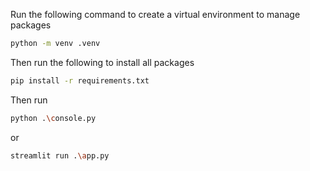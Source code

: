 Run the following command to create a virtual environment to manage packages

```bash
python -m venv .venv
```

Then run the following to install all packages

```bash
pip install -r requirements.txt
```

Then run

```bash
python .\console.py
```

or

```bash
streamlit run .\app.py
```
